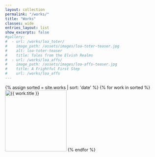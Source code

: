 ```yaml
---
layout: collection
permalink: "/works/"
title: "Works"
classes: wide
entries_layout: list
show_excerpts: false
#gallery:
#  - url: /works/loa_toter/
#    image_path: /assets/images/loa-toter-teaser.jpg
#    alt: loa-toter-teaser
#    title: Tales from the Elvish Realms
#  - url: /works/loa_affs/
#    image_path: /assets/images/loa-affs-teaser.jpg
#    title: A Frightful First Step
#    url: /works/loa_affs
---
```


<div class="row">
{% assign sorted = site.works | sort: 'date' %} 
{% for work in sorted %}
<a href="{{ work.url }}"><img src="{{ work.teaser }}" width=200 alt="{{ work.title }}"></a>
{% endfor %}
</div> 
